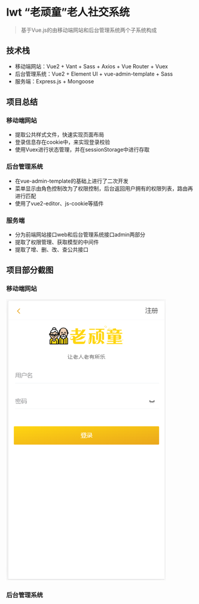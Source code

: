 # lwt “老顽童”老人社交系统
> 基于Vue.js的由移动端网站和后台管理系统两个子系统构成

## 技术栈
* 移动端网站：Vue2 + Vant + Sass + Axios + Vue Router + Vuex
* 后台管理系统：Vue2 + Element UI + vue-admin-template + Sass
* 服务端：Express.js + Mongoose

## 项目总结
### 移动端网站
* 提取公共样式文件，快速实现页面布局
* 登录信息存在cookie中，来实现登录校验
* 使用Vuex进行状态管理，并在sessionStorage中进行存取

### 后台管理系统
* 在vue-admin-template的基础上进行了二次开发
* 菜单显示由角色控制改为了权限控制，后台返回用户拥有的权限列表，路由再进行匹配
* 使用了vue2-editor、js-cookie等插件

### 服务端
* 分为前端网站接口web和后台管理系统接口admin两部分
* 提取了权限管理、获取模型的中间件
* 提取了增、删、改、查公共接口

## 项目部分截图
### 移动端网站
![移动端网站截图](https://github.com/mandy222/lwt/blob/master/img/web-1.png)

### 后台管理系统


